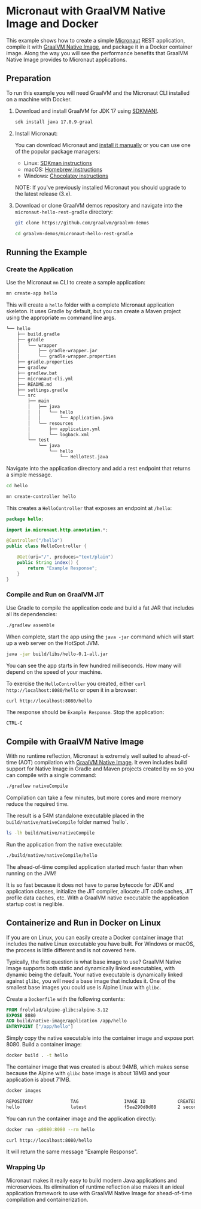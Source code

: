 # Micronaut with GraalVM Native Image and Docker

This example shows how to create a simple [Micronaut](https://micronaut.io/) REST application, compile it with [GraalVM Native Image](https://www.graalvm.org/reference-manual/native-image/), and package it in a Docker container image.
Along the way you will see the performance benefits that GraalVM Native Image provides to Micronaut applications.

## Preparation

To run this example you will need GraalVM and the Micronaut CLI installed on a machine with Docker.

1. Download and install GraalVM for JDK 17 using [SDKMAN!](https://sdkman.io/).
    ```bash
    sdk install java 17.0.9-graal
    ```
    
2. Install Micronaut:

    You can download Micronaut and [install it manually](https://micronaut.io/download) or you can use one of the popular package managers:
    * Linux: [SDKman instructions](https://micronaut-projects.github.io/micronaut-starter/latest/guide/index.html#installSdkman)
    * macOS: [Homebrew instructions](https://micronaut-projects.github.io/micronaut-starter/latest/guide/index.html#installHomebrew)
    * Windows: [Chocolatey instructions](https://micronaut-projects.github.io/micronaut-starter/latest/guide/index.html#installChocolatey)

    NOTE: If you've previously installed Micronaut you should upgrade to the latest release (3.x).

3. Download or clone GraalVM demos repository and navigate into the `micronaut-hello-rest-gradle` directory:
    ```bash
    git clone https://github.com/graalvm/graalvm-demos
    ```
    ```bash
    cd graalvm-demos/micronaut-hello-rest-gradle
    ```

## Running the Example

### Create the Application

Use the Micronaut `mn` CLI to create a sample application:
```bash
mn create-app hello
```

This will create a `hello` folder with a complete Micronaut application skeleton.
It uses Gradle by default, but you can create a Maven project using the appropriate `mn` command line args.
```sh
└── hello
    ├── build.gradle
    ├── gradle
    │   └── wrapper
    │       ├── gradle-wrapper.jar
    │       └── gradle-wrapper.properties
    ├── gradle.properties
    ├── gradlew
    ├── gradlew.bat
    ├── micronaut-cli.yml
    ├── README.md
    ├── settings.gradle
    └── src
        ├── main
        │   ├── java
        │   │   └── hello
        │   │       └── Application.java
        │   └── resources
        │       ├── application.yml
        │       └── logback.xml
        └── test
            └── java
                └── hello
                    └── HelloTest.java
```

Navigate into the application directory and add a rest endpoint that returns a simple message.
```bash
cd hello
```
```bash
mn create-controller hello
```

This creates a `HelloController` that exposes an endpoint at `/hello`:
```java
package hello;

import io.micronaut.http.annotation.*;

@Controller("/hello")
public class HelloController {

    @Get(uri="/", produces="text/plain")
    public String index() {
        return "Example Response";
    }
}
```

### Compile and Run on GraalVM JIT

Use Gradle to compile the application code and build a fat JAR that includes all its dependencies:
```bash
./gradlew assemble
```

When complete, start the app using the `java -jar` command which will start up a web server on the HotSpot JVM.
```bash
java -jar build/libs/hello-0.1-all.jar
```

You can see the app starts in few hundred milliseconds.  How many will depend on the speed of your machine.

To exercise the `HelloController` you created, either `curl http://localhost:8080/hello` or open it in a browser:
```bash
curl http://localhost:8080/hello
```

The response should be `Example Response`. Stop the application:
```
CTRL-C
```

## Compile with GraalVM Native Image

With no runtime reflection, Micronaut is extremely well suited to ahead-of-time (AOT) compilation with [GraalVM Native Image](https://www.graalvm.org/latest/reference-manual/native-image/).
It even includes build support for Native Image in Gradle and Maven projects created by `mn` so you can compile with a single command:
```bash
./gradlew nativeCompile
```
  
Compilation can take a few minutes, but more cores and more memory reduce the required time.

The result is a 54M standalone executable placed in the `build/native/nativeCompile` folder named 'hello`.
```bash
ls -lh build/native/nativeCompile
```

Run the application from the native executable:
```bash
./build/native/nativeCompile/hello
```
The ahead-of-time compiled application started much faster than when running on the JVM!

It is so fast because it does not have to parse bytecode for JDK and application classes, initialize the JIT compiler, allocate JIT code caches, JIT profile data caches, etc.
With a GraalVM native executable the application startup cost is neglible.

## Containerize and Run in Docker on Linux

If you are on Linux, you can easily create a Docker container image that includes the native Linux executable you have built.
For Windows or macOS, the process is little different and is not covered here.

Typically, the first question is what base image to use? 
GraalVM Native Image supports both static and dynamically linked executables, with dynamic being the default.
Your native executable is dynamically linked against `glibc`, you will need a base image that includes it.
One of the smallest base images you could use is Alpine Linux with `glibc`.

Create a `Dockerfile` with the following contents:
```Dockerfile
FROM frolvlad/alpine-glibc:alpine-3.12
EXPOSE 8080
ADD build/native-image/application /app/hello
ENTRYPOINT ["/app/hello"]
```

Simply copy the native executable into the container image and expose port 8080.
Build a container image:
```bash
docker build . -t hello
```

The container image that was created is about 94MB, which makes sense because the Alpine with `glibc` base image is about 18MB and your application is about 71MB.
```bash
docker images
```
```sh
REPOSITORY              TAG                 IMAGE ID            CREATED             SIZE
hello                   latest              f5ea290d8d08        2 seconds ago       94.2MB
```

You can run the container image and the application directly:
```bash
docker run -p8080:8080 --rm hello
```
```bash
curl http://localhost:8080/hello
```
It will return the same message "Example Response".

### Wrapping Up

Micronaut makes it really easy to build modern Java applications and microservices.
Its elimination of runtime reflection also makes it an ideal application framework to use with GraalVM Native Image for ahead-of-time compilation and containerization.